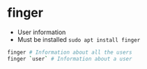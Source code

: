 # finger

- User information
- Must be installed `sudo apt install finger`

```bash
finger # Information about all the users
finger `user` # Information about a user
```
